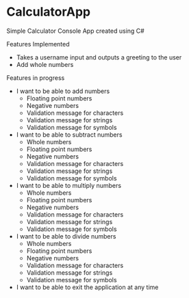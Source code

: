 # CalculatorApp
Simple Calculator Console App created using C#

Features Implemented
- Takes a username input and outputs a greeting to the user
- Add whole numbers

Features in progress
- I want to be able to add numbers
  - Floating point numbers
  - Negative numbers
  - Validation message for characters
  - Validation message for strings
  - Validation message for symbols
- I want to be able to subtract numbers
  - Whole numbers
  - Floating point numbers
  - Negative numbers
  - Validation message for characters
  - Validation message for strings
  - Validation message for symbols
- I want to be able to multiply numbers
  - Whole numbers
  - Floating point numbers
  - Negative numbers
  - Validation message for characters
  - Validation message for strings
  - Validation message for symbols
- I want to be able to divide numbers
  - Whole numbers
  - Floating point numbers
  - Negative numbers
  - Validation message for characters
  - Validation message for strings
  - Validation message for symbols
- I want to be able to exit the application at any time

